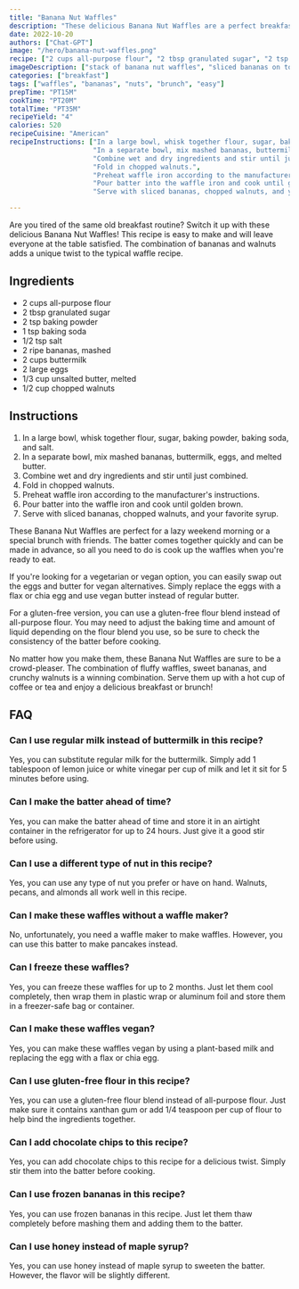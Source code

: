 ```yaml
---
title: "Banana Nut Waffles"
description: "These delicious Banana Nut Waffles are a perfect breakfast or brunch idea. They are easy to make and will leave your taste buds craving more! "
date: 2022-10-20
authors: ["Chat-GPT"]
image: "/hero/banana-nut-waffles.png"
recipe: ["2 cups all-purpose flour", "2 tbsp granulated sugar", "2 tsp baking powder", "1 tsp baking soda", "1/2 tsp salt", "2 ripe bananas, mashed", "2 cups buttermilk", "2 large eggs", "1/3 cup unsalted butter, melted", "1/2 cup chopped walnuts"]
imageDescription: ["stack of banana nut waffles", "sliced bananas on top", "walnuts sprinkled on top", "syrup drizzled on top"]
categories: ["breakfast"]
tags: ["waffles", "bananas", "nuts", "brunch", "easy"]
prepTime: "PT15M"
cookTime: "PT20M"
totalTime: "PT35M"
recipeYield: "4"
calories: 520
recipeCuisine: "American"
recipeInstructions: ["In a large bowl, whisk together flour, sugar, baking powder, baking soda, and salt.",
                     "In a separate bowl, mix mashed bananas, buttermilk, eggs, and melted butter.",
                     "Combine wet and dry ingredients and stir until just combined.",
                     "Fold in chopped walnuts.",
                     "Preheat waffle iron according to the manufacturer's instructions.",
                     "Pour batter into the waffle iron and cook until golden brown.",
                     "Serve with sliced bananas, chopped walnuts, and your favorite syrup."]

---
```


Are you tired of the same old breakfast routine? Switch it up with these delicious Banana Nut Waffles! This recipe is easy to make and will leave everyone at the table satisfied. The combination of bananas and walnuts adds a unique twist to the typical waffle recipe. 

## Ingredients
- 2 cups all-purpose flour
- 2 tbsp granulated sugar
- 2 tsp baking powder
- 1 tsp baking soda
- 1/2 tsp salt
- 2 ripe bananas, mashed
- 2 cups buttermilk
- 2 large eggs
- 1/3 cup unsalted butter, melted
- 1/2 cup chopped walnuts

## Instructions
1. In a large bowl, whisk together flour, sugar, baking powder, baking soda, and salt.
2. In a separate bowl, mix mashed bananas, buttermilk, eggs, and melted butter.
3. Combine wet and dry ingredients and stir until just combined.
4. Fold in chopped walnuts.
5. Preheat waffle iron according to the manufacturer's instructions.
6. Pour batter into the waffle iron and cook until golden brown.
7. Serve with sliced bananas, chopped walnuts, and your favorite syrup.

These Banana Nut Waffles are perfect for a lazy weekend morning or a special brunch with friends. The batter comes together quickly and can be made in advance, so all you need to do is cook up the waffles when you're ready to eat. 

If you're looking for a vegetarian or vegan option, you can easily swap out the eggs and butter for vegan alternatives. Simply replace the eggs with a flax or chia egg and use vegan butter instead of regular butter. 

For a gluten-free version, you can use a gluten-free flour blend instead of all-purpose flour. You may need to adjust the baking time and amount of liquid depending on the flour blend you use, so be sure to check the consistency of the batter before cooking. 

No matter how you make them, these Banana Nut Waffles are sure to be a crowd-pleaser. The combination of fluffy waffles, sweet bananas, and crunchy walnuts is a winning combination. Serve them up with a hot cup of coffee or tea and enjoy a delicious breakfast or brunch!

## FAQ

### Can I use regular milk instead of buttermilk in this recipe?

Yes, you can substitute regular milk for the buttermilk. Simply add 1 tablespoon of lemon juice or white vinegar per cup of milk and let it sit for 5 minutes before using.

### Can I make the batter ahead of time?

Yes, you can make the batter ahead of time and store it in an airtight container in the refrigerator for up to 24 hours. Just give it a good stir before using.

### Can I use a different type of nut in this recipe?

Yes, you can use any type of nut you prefer or have on hand. Walnuts, pecans, and almonds all work well in this recipe.

### Can I make these waffles without a waffle maker?

No, unfortunately, you need a waffle maker to make waffles. However, you can use this batter to make pancakes instead.

### Can I freeze these waffles?

Yes, you can freeze these waffles for up to 2 months. Just let them cool completely, then wrap them in plastic wrap or aluminum foil and store them in a freezer-safe bag or container.

### Can I make these waffles vegan?

Yes, you can make these waffles vegan by using a plant-based milk and replacing the egg with a flax or chia egg.

### Can I use gluten-free flour in this recipe?

Yes, you can use a gluten-free flour blend instead of all-purpose flour. Just make sure it contains xanthan gum or add 1/4 teaspoon per cup of flour to help bind the ingredients together.

### Can I add chocolate chips to this recipe?

Yes, you can add chocolate chips to this recipe for a delicious twist. Simply stir them into the batter before cooking.

### Can I use frozen bananas in this recipe?

Yes, you can use frozen bananas in this recipe. Just let them thaw completely before mashing them and adding them to the batter.

### Can I use honey instead of maple syrup?

Yes, you can use honey instead of maple syrup to sweeten the batter. However, the flavor will be slightly different.